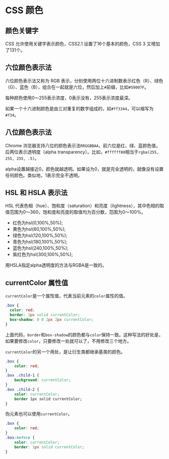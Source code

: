 # CSS 颜色



## 颜色关键字

CSS 允许使用关键字表示颜色，CSS2.1 设置了16个基本的颜色，CSS 3 又增加了131个。



## 六位颜色表示法

六位颜色表示法又称为 RGB 表示，分别使用两位十六进制数表示红色（R）、绿色（G）、蓝色（B），组合在一起就是六位，然后加上`#`前缀，比如`#59007F`。

每种颜色使用0～255表示浓度，0表示没有，255表示浓度最深。

如果一个十六进制颜色是由三对重复的数字组成的，如`#ff3344`，可以缩写为`#f34`。



## 八位颜色表示法

Chrome 浏览器支持八位的颜色表示法`RRGGBBAA`，前六位是红、绿、蓝颜色值，后两位表示透明度（alpha transparency）。比如，`#ffffff80`相当于`rgba(255, 255, 255, .5)`。

alpha设置越接近0，颜色就越透明。如果设为0，就是完全透明的，就像没有设置任何颜色。类似地，1表示完全不透明。



## HSL 和 HSLA 表示法

HSL 代表色相（hue）、饱和度（saturation）和亮度（lightness），其中色相的取值范围为0～360，饱和度和亮度的取值均为百分数，范围为0～100%。

- 红色为hsl(0,100%,50%);
- 黄色为hsl(60,100%,50%);
- 绿色为hsl(120,100%,50%);
- 青色为hsl(180,100%,50%);
- 蓝色为hsl(240,100%,50%);
- 紫红色为hsl(300,100%,50%);

用HSLA指定alpha透明度的方法与RGBA是一致的。



## currentColor 属性值

`currentColor`是一个属性值，代表当前元素的`color`属性的值。

```css
.box {
  color: red;
  border: 1px solid currentColor;
  box-shadow: 0 0 2px 2px currentColor;
}
```

上面代码，`border`和`box-shadow`的颜色都与`color`保持一致。这种写法的好处是，如果要修改`color`，只要修改一处就可以了，不用修改三个地方。

`currentColor`的另一个用处，是让衍生类都继承基类的颜色。

```css
.box {
    color: red;
}
.box .child-1 {
    background: currentColor;
}
.box .child-2 {
    color: currentColor;
    border 1px solid currentColor;
}
```

伪元素也可以使用`currentColor`。

```css
.box {
    color: red;
}
.box:before {
    color: currentColor;
    border: 1px solid currentColor;
}
```

